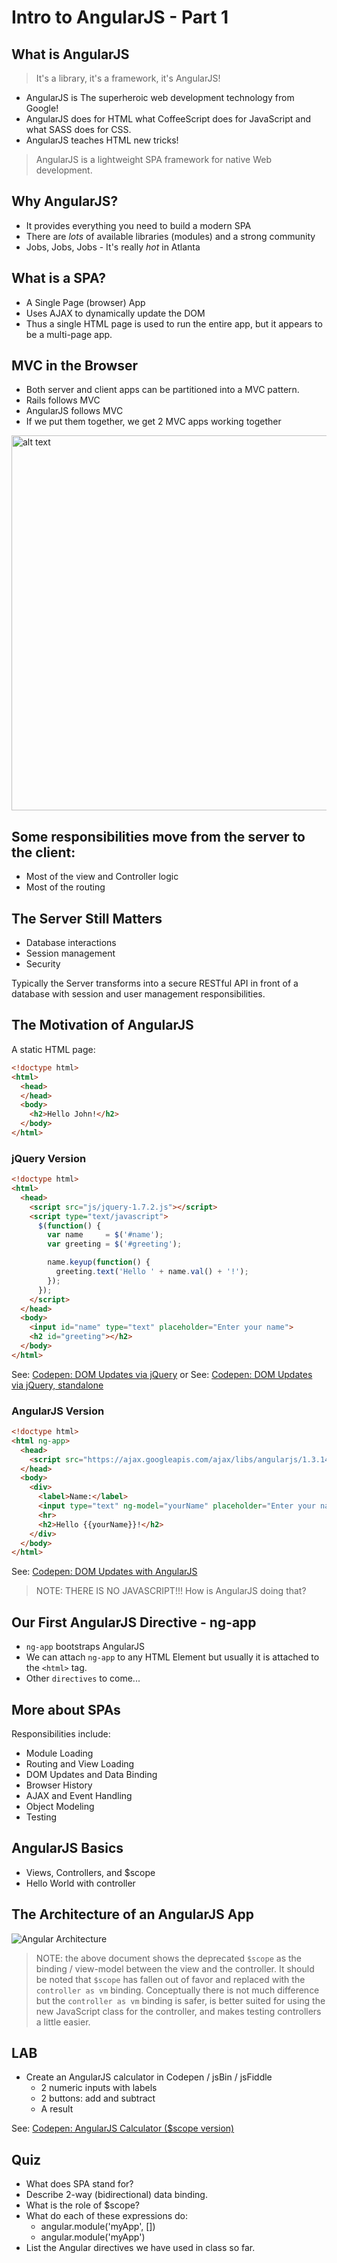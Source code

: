 # Intro to AngularJS - Part 1

## What is AngularJS

> It's a library, it's a framework, it's AngularJS!

* AngularJS is The superheroic web development technology from Google!
* AngularJS does for HTML what CoffeeScript does for JavaScript and what SASS does for CSS.
* AngularJS teaches HTML new tricks!

> AngularJS is a lightweight SPA framework for native Web development.

## Why AngularJS?
* It provides everything you need to build a modern SPA
* There are *lots* of available libraries (modules) and a strong community
* Jobs, Jobs, Jobs - It's really *hot* in Atlanta

## What is a SPA?

* A Single Page (browser) App
* Uses AJAX to dynamically update the DOM
* Thus a single HTML page is used to run the entire app, but it appears to be a multi-page app.

## MVC in the Browser

* Both server and client apps can be partitioned into a MVC pattern.
* Rails follows MVC
* AngularJS follows MVC
* If we put them together, we get 2 MVC apps working together

<img src="https://raw.githubusercontent.com/ATL-WDI-Curriculum/angular-intro/master/images/mean-diagram.png" alt="alt text" width="600px">

## Some responsibilities move from the server to the client:

* Most of the view and Controller logic
* Most of the routing

## The Server Still Matters

* Database interactions
* Session management
* Security

Typically the Server transforms into a secure RESTful API in front of a database
with session and user management responsibilities.

## The Motivation of AngularJS

A static HTML page:

```html
<!doctype html>
<html>
  <head>
  </head>
  <body>
    <h2>Hello John!</h2>
  </body>
</html>
```

### jQuery Version

```html
<!doctype html>
<html>
  <head>
    <script src="js/jquery-1.7.2.js"></script>
    <script type="text/javascript">
      $(function() {
        var name     = $('#name');
        var greeting = $('#greeting');

        name.keyup(function() {
          greeting.text('Hello ' + name.val() + '!');
        });
      });
    </script>
  </head>
  <body>
    <input id="name" type="text" placeholder="Enter your name">
    <h2 id="greeting"></h2>
  </body>
</html>
```

See: [Codepen: DOM Updates via jQuery](http://codepen.io/drmikeh/pen/jEKRMj)
or
See: [Codepen: DOM Updates via jQuery, standalone](http://codepen.io/drmikeh/pen/uhxng)

### AngularJS Version

```html
<!doctype html>
<html ng-app>
  <head>
    <script src="https://ajax.googleapis.com/ajax/libs/angularjs/1.3.14/angular.min.js"></script>
  </head>
  <body>
    <div>
      <label>Name:</label>
      <input type="text" ng-model="yourName" placeholder="Enter your name">
      <hr>
      <h2>Hello {{yourName}}!</h2>
    </div>
  </body>
</html>
```

See: [Codepen: DOM Updates with AngularJS](http://codepen.io/drmikeh/pen/emKogJ)

> NOTE: THERE IS NO JAVASCRIPT!!!
> How is AngularJS doing that?


## Our First AngularJS Directive - ng-app

* `ng-app` bootstraps AngularJS
* We can attach `ng-app` to any HTML Element but usually it is attached to the `<html>` tag.
* Other `directives` to come...


## More about SPAs

Responsibilities include:

* Module Loading
* Routing and View Loading
* DOM Updates and Data Binding
* Browser History
* AJAX and Event Handling
* Object Modeling
* Testing

## AngularJS Basics

* Views, Controllers, and $scope
* Hello World with controller

## The Architecture of an AngularJS App

![Angular Architecture](https://raw.githubusercontent.com/ATL-WDI-Curriculum/angular-intro/master/images/angular-architecture.png)

> NOTE: the above document shows the deprecated `$scope` as the binding / view-model between the view and the controller. It should be noted that `$scope` has fallen out of favor and replaced with the `controller as vm` binding. Conceptually there is not much difference but the `controller as vm` binding is safer, is better suited for using the new JavaScript class for the controller, and makes testing controllers a little easier.

## LAB

* Create an AngularJS calculator in Codepen / jsBin / jsFiddle
  - 2 numeric inputs with labels
  - 2 buttons: add and subtract
  - A result

See: [Codepen: AngularJS Calculator ($scope version)](http://codepen.io/drmikeh/pen/lFnsK)


## Quiz

* What does SPA stand for?
* Describe 2-way (bidirectional) data binding.
* What is the role of $scope?
* What do each of these expressions do:
  - angular.module('myApp', [])
  - angular.module('myApp')
* List the Angular directives we have used in class so far.

